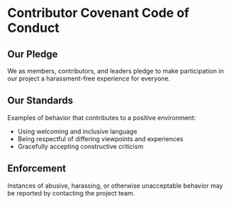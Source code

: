 # Contributor Covenant Code of Conduct

## Our Pledge
We as members, contributors, and leaders pledge to make participation in our project a harassment-free experience for everyone.

## Our Standards
Examples of behavior that contributes to a positive environment:
- Using welcoming and inclusive language
- Being respectful of differing viewpoints and experiences
- Gracefully accepting constructive criticism

## Enforcement
Instances of abusive, harassing, or otherwise unacceptable behavior may be reported by contacting the project team.
